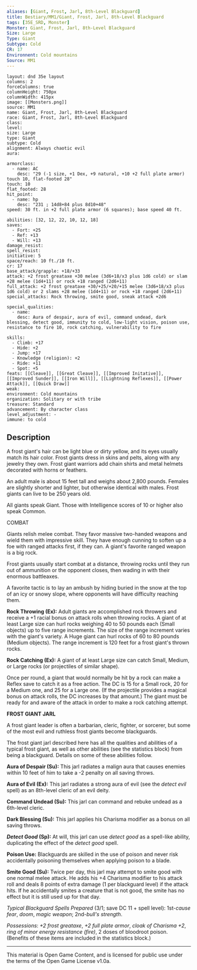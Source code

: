 ```yaml
---
aliases: [Giant, Frost, Jarl, 8th-Level Blackguard]
title: Bestiary/MM1/Giant, Frost, Jarl, 8th-Level Blackguard
tags: [35E_SRD, Monster]
Monster: Giant, Frost, Jarl, 8th-Level Blackguard
Size: Large
Type: Giant
Subtype: Cold
CR: 17
Environnent: Cold mountains
Source: MM1
---
```


```statblock
layout: dnd 35e layout
columns: 2
forceColumns: true
columnHeight: 750px
columnWidth: 415px
image: [[Monsters.png]]
source: MM1
name: Giant, Frost, Jarl, 8th-Level Blackguard
race: Giant, Frost, Jarl, 8th-Level Blackguard
class: 
level: 
size: Large
type: Giant
subtype: Cold
alignment: Always chaotic evil
aura: 

armorclass:
  - name: AC
    desc: "29 (-1 size, +1 Dex, +9 natural, +10 +2 full plate armor) touch 10, flat-footed 28"
touch: 10
flat_footed: 28
hit_point:
  - name: hp
    desc: "231 ; 14d8+84 plus 8d10+48"
speed: 30 ft. in +2 full plate armor (6 squares); base speed 40 ft.

abilities: [32, 12, 22, 10, 12, 18]
saves:
  - Fort: +25
  - Ref: +13
  - Will: +13
damage_resist: 
spell_resist: 
initiative: 5
space/reach: 10 ft./10 ft.
cr: 17
base_attack/grapple: +18/+33
attack: +2 frost greataxe +30 melee (3d6+18/x3 plus 1d6 cold) or slam +28 melee (1d4+11) or rock +18 ranged (2d6+11)
full_attack: +2 frost greataxe +30/+25/+20/+15 melee (3d6+18/x3 plus 1d6 cold) or 2 slams +28 melee (1d4+11) or rock +18 ranged (2d6+11)
special_attacks: Rock throwing, smite good, sneak attack +2d6

special_qualities:
  - name: 
    desc: Aura of despair, aura of evil, command undead, dark blessing, detect good, immunity to cold, low-light vision, poison use, resistance to fire 10, rock catching, vulnerability to fire

skills:
  - Climb: +17
  - Hide: +2
  - Jump: +17
  - Knowledge (religion): +2
  - Ride: +11
  - Spot: +5
feats: [[Cleave]], [[Great Cleave]], [[Improved Initative]], [[Improved Sunder]], [[Iron Will]], [[Lightning Reflexes]], [[Power Attack]], [[Quick Draw]]
weak: 
environment: Cold mountains
organization: Solitary or with tribe
treasure: Standard
advancement: By character class
level_adjustment: -
immune: to cold
```

## Description

<p>A frost giant's hair can be light blue or dirty yellow, and its eyes usually match its hair color. Frost giants dress in skins and pelts, along with any jewelry they own. Frost giant warriors add chain shirts and metal helmets decorated with horns or feathers.</p>
<p>An adult male is about 15 feet tall and weighs about 2,800 pounds. Females are slightly shorter and lighter, but otherwise identical with males. Frost giants can live to be 250 years old.</p>
<p>All giants speak Giant. Those with Intelligence scores of 10 or higher also speak Common.</p>
<p>COMBAT</p>
<p>Giants relish melee combat. They favor massive two-handed weapons and wield them with impressive skill. They have enough cunning to soften up a foe with ranged attacks first, if they can. A giant's favorite ranged weapon is a big rock.</p>
<p>Frost giants usually start combat at a distance, throwing rocks until they run out of ammunition or the opponent closes, then wading in with their enormous battleaxes.</p>
<p>A favorite tactic is to lay an ambush by hiding buried in the snow at the top of an icy or snowy slope, where opponents will have difficulty reaching them.</p>
<p>
            <b>Rock Throwing (Ex):</b> Adult giants are accomplished rock throwers and receive a +1 racial bonus on attack rolls when throwing rocks. A giant of at least Large size can hurl rocks weighing 40 to 50 pounds each (Small objects) up to five range increments. The size of the range increment varies with the giant's variety. A Huge giant can hurl rocks of 60 to 80 pounds (Medium objects). The range increment is 120 feet for a frost giant's thrown rocks.</p>
<p>
            <b>Rock Catching (Ex):</b> A giant of at least Large size can catch Small, Medium, or Large rocks (or projectiles of similar shape).</p>
<p>Once per round, a giant that would normally be hit by a rock can make a Reflex save to catch it as a free action. The DC is 15 for a Small rock, 20 for a Medium one, and 25 for a Large one. (If the projectile provides a magical bonus on attack rolls, the DC increases by that amount.) The giant must be ready for and aware of the attack in order to make a rock catching attempt.</p>
<p>
            <b>FROST GIANT JARL</b>
          </p>
<p>A frost giant leader is often a barbarian, cleric, fighter, or sorcerer, but some of the most evil and ruthless frost giants become blackguards.</p>
<p>The frost giant jarl described here has all the qualities and abilities of a typical frost giant, as well as other abilities (see the statistics block) from being a blackguard. Details on some of these abilities follow.</p>
<p>
            <b>Aura of Despair (Su):</b> This jarl radiates a malign aura that causes enemies within 10 feet of him to take a -2 penalty on all saving throws.</p>
<p>
            <b>Aura of Evil (Ex):</b> This jarl radiates a strong aura of evil (see the <i>detect evil</i> spell) as an 8th-level cleric of an evil deity.</p>
<p>
            <b>Command Undead (Su):</b> This jarl can command and rebuke undead as a 6th-level cleric.</p>
<p>
            <b>Dark Blessing (Su):</b> This jarl applies his Charisma modifier as a bonus on all saving throws.</p>
<p>
            <b>
              <i>Detect Good</i> (Sp):</b> At will, this jarl can use <i>detect good</i> as a spell-like ability, duplicating the effect of the <i>detect good</i> spell.</p>
<p>
            <b>Poison Use:</b> Blackguards are skilled in the use of poison and never risk accidentally poisoning themselves when applying poison to a blade.</p>
<p>
            <b>Smite Good (Su):</b> Twice per day, this jarl may attempt to smite good with one normal melee attack. He adds his +4 Charisma modifier to his attack roll and deals 8 points of extra damage (1 per blackguard level) if the attack hits. If he accidentally smites a creature that is not good, the smite has no effect but it is still used up for that day.</p>
<p>
            <i>Typical Blackguard Spells Prepared</i> (3/1; save DC 11 + spell level): 1st-<i>cause fear</i>, <i>doom</i>, <i>magic weapon</i>; 2nd-<i>bull's strength</i>.</p>
<p>
            <i>Possessions</i>: <i>+2 frost greataxe</i>, <i>+2 full plate armor</i>, <i>cloak of Charisma +2</i>, <i>ring of minor energy resistance (fire)</i>, 2 doses of bloodroot poison. (Benefits of these items are included in the statistics block.)</p>

---

This material is Open Game Content, and is licensed for public use under
the terms of the Open Game License v1.0a.
